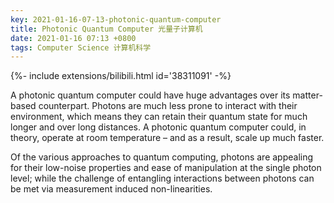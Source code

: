 ```yaml
---
key: 2021-01-16-07-13-photonic-quantum-computer
title: Photonic Quantum Computer 光量子计算机
date: 2021-01-16 07:13 +0800
tags: Computer Science 计算机科学
---
```


<div>{%- include extensions/bilibili.html id='38311091' -%}</div>

A photonic quantum computer could have huge advantages over its matter-based counterpart. Photons are much less prone to interact with their environment, which means they can retain their quantum state for much longer and over long distances. A photonic quantum computer could, in theory, operate at room temperature – and as a result, scale up much faster.

Of the various approaches to quantum computing, photons are appealing for their low-noise properties and ease of manipulation at the single photon level; while the challenge of entangling interactions between photons can be met via measurement induced non-linearities.

<!--more-->
